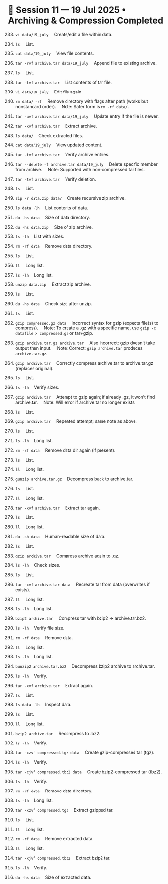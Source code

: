 
# 📅 Session 11 — 19 Jul 2025 • Archiving & Compression Completed

233. `vi data/19_july`
      Create/edit a file within data.

234. `ls`
      List.

235. `cat data/19_july`
      View file contents.

236. `tar -rvf archive.tar data/19_july`
      Append file to existing archive.

237. `ls`
      List.

238. `tar -tvf archive.tar`
      List contents of tar file.

239. `vi data/19_july`
      Edit file again.

240. `rm data/ -rf`
      Remove directory with flags after path (works but nonstandard order).
      Note: Safer form is `rm -rf data/`.

241. `tar -uvf archive.tar data/19_july`
      Update entry if the file is newer.

242. `tar -xvf archive.tar`
      Extract archive.

243. `ls data/`
      Check extracted files.

244. `cat data/19_july`
      View updated content.

245. `tar -tvf archive.tar`
      Verify archive entries.

246. `tar --delete -f archive.tar data/19_july`
      Delete specific member from archive.
      Note: Supported with non-compressed tar files.

247. `tar -tvf archive.tar`
      Verify deletion.

248. `ls`
      List.

249. `zip -r data.zip data/`
      Create recursive zip archive.

250. `ls data -lh`
      List contents of data.

251. `du -hs data`
      Size of data directory.

252. `du -hs data.zip`
      Size of zip archive.

253. `ls -lh`
      List with sizes.

254. `rm -rf data`
      Remove data directory.

255. `ls`
      List.

256. `ll`
      Long list.

257. `ls -lh`
      Long list.

258. `unzip data.zip`
      Extract zip archive.

259. `ls`
      List.

260. `du -hs data`
      Check size after unzip.

261. `ls`
      List.

262. `gzip compressed.gz data`
      Incorrect syntax for gzip (expects file(s) to compress).
      Note: To create a .gz with a specific name, use `gzip -c datafile > compressed.gz` or tar+gzip.

263. `gzip archive.tar.gz archive.tar`
      Also incorrect: gzip doesn’t take output then input.
      Note: Correct: `gzip archive.tar` produces `archive.tar.gz`.

264. `gzip archive.tar`
      Correctly compress archive.tar to archive.tar.gz (replaces original).

265. `ls`
      List.

266. `ls -lh`
      Verify sizes.

267. `gzip archive.tar`
      Attempt to gzip again; if already .gz, it won’t find archive.tar.
      Note: Will error if archive.tar no longer exists.

268. `ls`
      List.

269. `gzip archive.tar`
      Repeated attempt; same note as above.

270. `ls`
      List.

271. `ls -lh`
      Long list.

272. `rm -rf data`
      Remove data dir again (if present).

273. `ls`
      List.

274. `ll`
      Long list.

275. `gunzip archive.tar.gz`
      Decompress back to archive.tar.

276. `ls`
      List.

277. `ll`
      Long list.

278. `tar -xvf archive.tar`
      Extract tar again.

279. `ls`
      List.

280. `ll`
      Long list.

281. `du -sh data`
      Human-readable size of data.

282. `ls`
      List.

283. `gzip archive.tar`
      Compress archive again to .gz.

284. `ls -lh`
      Check sizes.

285. `ls`
      List.

286. `tar -cvf archive.tar data`
      Recreate tar from data (overwrites if exists).

287. `ll`
      Long list.

288. `ls -lh`
      Long list.

289. `bzip2 archive.tar`
      Compress tar with bzip2 → archive.tar.bz2.

290. `ls -lh`
      Verify file size.

291. `rm -rf data`
      Remove data.

292. `ll`
      Long list.

293. `ls -lh`
      Long list.

294. `bunzip2 archive.tar.bz2`
      Decompress bzip2 archive to archive.tar.

295. `ls -lh`
      Verify.

296. `tar -xvf archive.tar`
      Extract again.

297. `ls`
      List.

298. `ls data -lh`
      Inspect data.

299. `ls`
      List.

300. `ll`
      Long list.

301. `bzip2 archive.tar`
      Recompress to .bz2.

302. `ls -lh`
      Verify.

303. `tar -czvf compressed.tgz data`
      Create gzip-compressed tar (tgz).

304. `ls -lh`
      Verify.

305. `tar -cjvf compressed.tbz2 data`
      Create bzip2-compressed tar (tbz2).

306. `ls -lh`
      Verify.

307. `rm -rf data`
      Remove data directory.

308. `ls -lh`
      Long list.

309. `tar -xzvf compressed.tgz`
      Extract gzipped tar.

310. `ls`
      List.

311. `ll`
      Long list.

312. `rm -rf data`
      Remove extracted data.

313. `ll`
      Long list.

314. `tar -xjvf compressed.tbz2`
      Extract bzip2 tar.

315. `ls -lh`
      Verify.

316. `du -hs data`
      Size of extracted data.


